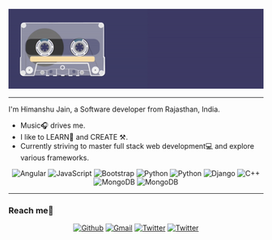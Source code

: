 <p align="center">
<img src="https://github.com/i-gitit/i-gitit/blob/master/github%20gif.gif" >
</p>

---

I'm Himanshu Jain, a Software developer from  Rajasthan, India.</br>
- Music🎧 drives me.
- I like to LEARN📙 and CREATE ⚒️.
- Currently striving to master full stack web development💻 and explore various frameworks.

<p align="center">
  <img alt="Angular" src="https://img.shields.io/badge/Angular-DD0031?style=for-the-badge&logo=angular&logoColor=white" />
  <img alt="JavaScript" src="https://img.shields.io/badge/JavaScript-F7DF1E?style=for-the-badge&logo=javascript&logoColor=black" />
  <img alt="Bootstrap" src="https://img.shields.io/badge/Bootstrap-563D7C?style=for-the-badge&logo=bootstrap&logoColor=white" />
  <img alt="Python" src="https://img.shields.io/badge/Python-3776AB?style=for-the-badge&logo=python&logoColor=white"/>
  <img alt="Python" src="https://img.shields.io/badge/HTML5-E34F26?style=for-the-badge&logo=html5&logoColor=white"/>
  <img alt="Django" src="https://img.shields.io/badge/Django-092E20?style=for-the-badge&logo=django&logoColor=white"/>
  <img alt="C++" src="https://img.shields.io/badge/C%2B%2B-00599C?style=for-the-badge&logo=c%2B%2B&logoColor=white" />
  <img alt="MongoDB" src="https://img.shields.io/badge/MongoDB-4EA94B?style=for-the-badge&logo=mongodb&logoColor=white" /> 
  <img alt="MongoDB" src="https://img.shields.io/badge/Amazon_AWS-232F3E?style=for-the-badge&logo=amazon-aws&logoColor=white"/>
</p>

---

<h3>Reach me🔗</h3>
<p align="center">
<a href="https://github.com/i-gitit" target="_blank"><img alt="Github" src="https://img.shields.io/badge/GitHub-%2312100E.svg?&style=for-the-badge&logo=Github&logoColor=white"></a>
<a href="mailto:himanshu14071999@gmail.com" target="_blank"><img alt="Gmail" src="https://img.shields.io/badge/Gmail-D14836?style=for-the-badge&logo=gmail&logoColor=white" /></a> <a href="https://twitter.com/not_himanshu" target="_blank"><img alt="Twitter" src="https://img.shields.io/badge/Himanshu_Jain%20-%231DA1F2.svg?&style=for-the-badge&logo=Twitter&logoColor=white"/></a>
<a href="https://soundcloud.com/himanshu-jain-879675087" target="_blank"><img alt="Twitter" src="https://img.shields.io/badge/SoundCloud-FF3300?style=for-the-badge&logo=soundcloud&logoColor=white"/></a>
</p>

